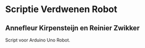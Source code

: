 # Scriptie Verdwenen Robot
## Annefleur Kirpensteijn en Reinier Zwikker

Script voor Arduino Uno Robot. 

